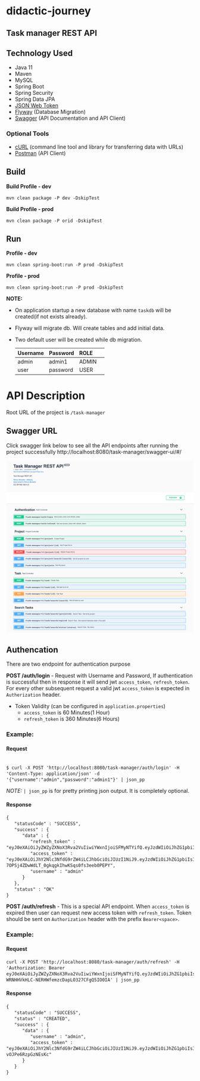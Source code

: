 # didactic-journey
## Task manager REST API

## Technology Used
- Java 11
- Maven
- MySQL
- Spring Boot
- Spring Security
- Spring Data JPA
- [JSON Web Token](https://jwt.io/)
- [Flyway](https://flywaydb.org/) (Database Migration)
- [Swagger](https://swagger.io/) (API Documentation and API Client)

### Optional Tools
- [cURL](https://curl.se/) (command line tool and library
for transferring data with URLs)
- [Postman](https://www.postman.com/) (API Client)

## Build
**Build Profile - dev**
```
mvn clean package -P dev -DskipTest
```

**Build Profile - prod**
```
mvn clean package -P orid -DskipTest
```

## Run
**Profile - dev**
```
mvn clean spring-boot:run -P prod -DskipTest
```

**Profile - prod**
```
mvn clean spring-boot:run -P prod -DskipTest
```

**NOTE:** 
- On application startup a new database with name `taskdb` will be created(if not exists already).
- Flyway will migrate db. Will create tables and add initial data.
- Two default user will be created while db migration.

    | Username      | Password    | ROLE        |             |
    | -----------   | ----------- | ----------- | ----------- |
    | admin         | admin1      | ADMIN       |             |
    | user          | password    | USER        |             |

# API Description
Root URL of the project is `/task-manager`

## Swagger URL
Click swagger link below to see all the API endpoints after running the project successfully
http://localhost:8080/task-manager/swagger-ui/#/

![swagger](swagger.jpg)

## Authencation
There are two endpoint for authentication purpose

**POST /auth/login** - Request with Username and Password, If authentication is successful then in response it will send jwt `access_token`, `refresh_token`. For every other subsequent request a valid jwt `access_token` is expected in `Autherization` header.  
- Token Validity (can be configured in `application.properties`)
    - `access_token` is 60 Minutes(1 Hour)
    - `refresh_token` is 360 Minutes(6 Hours)

### Example:  
#### **Request**
```

$ curl -X POST 'http://localhost:8080/task-manager/auth/login' -H 'Content-Type: application/json' -d '{"username":"admin","password":"admin1"}' | json_pp
```
_NOTE:_ `| json_pp` is for pretty printing json output. It is completely optional.
#### **Response**
```
{
   "statusCode" : "SUCCESS",
   "success" : {
      "data" : {
         "refresh_token" : "eyJ0eXAiOiJyZWZyZXNoX3Rva2VuIiwiYWxnIjoiSFMyNTYifQ.eyJzdWIiOiJhZG1pbiIsImlhdCI6MTYxNDQyNzQ1NCwiZXhwIjoxNjE0NDQ5MDU0fQ.BbBPihvf88j2vS1Yow04pZEDpYhlRRgRNNegL_cLxvc",
         "access_token" : "eyJ0eXAiOiJhY2Nlc3NfdG9rZW4iLCJhbGciOiJIUzI1NiJ9.eyJzdWIiOiJhZG1pbiIsInJvbGVzIjpbIkFETUlOIl0sImlhdCI6MTYxNDQyNzQ1NCwiZXhwIjoxNjE0NDMxMDU0fQ.oqu-7OPSj4ZDwWdLT_0gkqgkIhwKSqs0fs3eeb0PEPY",
         "username" : "admin"
      }
   },
   "status" : "OK"
}
```

**POST /auth/refresh** - This is a special API endpoint. When `access_token` is expired then user can request new access token with `refresh_token`. Token should be sent on `Authorization` header with the prefix `Bearer<space>`.
### Example:  
#### **Request**
```
curl -X POST 'http://localhost:8080/task-manager/auth/refresh' -H 'Authorization: Bearer eyJ0eXAiOiJyZWZyZXNoX3Rva2VuIiwiYWxnIjoiSFMyNTYifQ.eyJzdWIiOiJhZG1pbiIsImlhdCI6MTYxNDQyNzY5NiwiZXhwIjoxNjE0NDQ5Mjk2fQ.Qf5-WRNHHVkHLC-NERHWfemzcDapLO327CFgQ5IO0IA' | json_pp
```
#### **Response**
```
{
   "statusCode" : "SUCCESS",
   "status" : "CREATED",
   "success" : {
      "data" : {
         "username" : "admin",
         "access_token" : "eyJ0eXAiOiJhY2Nlc3NfdG9rZW4iLCJhbGciOiJIUzI1NiJ9.eyJzdWIiOiJhZG1pbiIsInJvbGVzIjpbIkFETUlOIl0sImlhdCI6MTYxNDQyNzg4OSwiZXhwIjoxNjE0NDMxNDg5fQ.6_hhaE8BLUQO25HgSduFlilc6A-vOJPe6RzpGzNEsKc"
      }
   }
}
```
